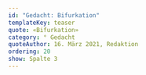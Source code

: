 ```yaml
---
id: "Gedacht: Bifurkation"
templateKey: teaser
quote: «Bifurkation»
category: ° Gedacht
quoteAuthor: 16. März 2021, Redaktion
ordering: 20
show: Spalte 3
---
```

